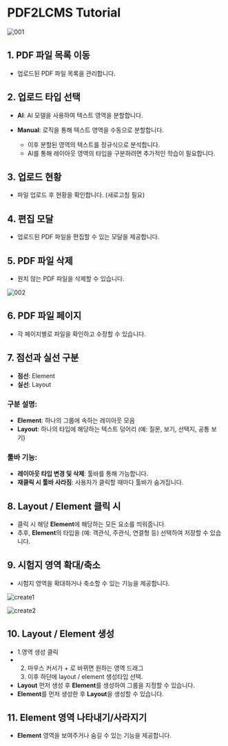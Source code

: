 # PDF2LCMS Tutorial


![001](https://github.com/user-attachments/assets/75116c0d-b719-4a82-a30f-6782c9521ef0)


## 1. PDF 파일 목록 이동
- 업로드된 PDF 파일 목록을 관리합니다.

## 2. 업로드 타입 선택
- **AI**: AI 모델을 사용하여 텍스트 영역을 분할합니다.
- **Manual**: 로직을 통해 텍스트 영역을 수동으로 분할합니다.

    - 이후 분할된 영역의 텍스트를 정규식으로 분석합니다.
    - AI를 통해 레이아웃 영역의 타입을 구분하려면 추가적인 학습이 필요합니다.

## 3. 업로드 현황
- 파일 업로드 후 현황을 확인합니다. (새로고침 필요)

## 4. 편집 모달
- 업로드된 PDF 파일을 편집할 수 있는 모달을 제공합니다.

## 5. PDF 파일 삭제
- 원치 않는 PDF 파일을 삭제할 수 있습니다.





![002](https://github.com/user-attachments/assets/e185ec85-b05c-43aa-986b-3569a5abb2a5)

## 6. PDF 파일 페이지
- 각 페이지별로 파일을 확인하고 수정할 수 있습니다.

## 7. 점선과 실선 구분
- **점선**: Element
- **실선**: Layout

### 구분 설명:
- **Element**: 하나의 그룹에 속하는 레이아웃 모음
- **Layout**: 하나의 타입에 해당하는 텍스트 덩어리 (예: 질문, 보기, 선택지, 공통 보기)

### 툴바 기능:
- **레이아웃 타입 변경 및 삭제**: 툴바를 통해 가능합니다.
- **재클릭 시 툴바 사라짐**: 사용자가 클릭할 때마다 툴바가 숨겨집니다.

## 8. Layout / Element 클릭 시
- 클릭 시 해당 **Element**에 해당하는 모든 요소를 띄워줍니다.
- 추후, **Element**의 타입을 (예: 객관식, 주관식, 연결형 등) 선택하여 저장할 수 있습니다.

## 9. 시험지 영역 확대/축소
- 시험지 영역을 확대하거나 축소할 수 있는 기능을 제공합니다.


![create1](https://github.com/user-attachments/assets/6b7201c0-b446-4774-9278-56ee81642f04)

![create2](https://github.com/user-attachments/assets/f39af324-4eee-4672-bd7a-405f73dd9b1a)


## 10. Layout / Element 생성
- 1.영역 생성 클릭
- 2. 마우스 커서가 + 로 바뀌면 원하는 영역 드래그
  3. 이후 하단에 layout / element 생성타입 선택.
- **Layout** 먼저 생성 후 **Element**를 생성하여 그룹을 지정할 수 있습니다.
- **Element**를 먼저 생성한 후 **Layout**을 생성할 수 있습니다.

## 11. Element 영역 나타내기/사라지기
- **Element** 영역을 보여주거나 숨길 수 있는 기능을 제공합니다.


